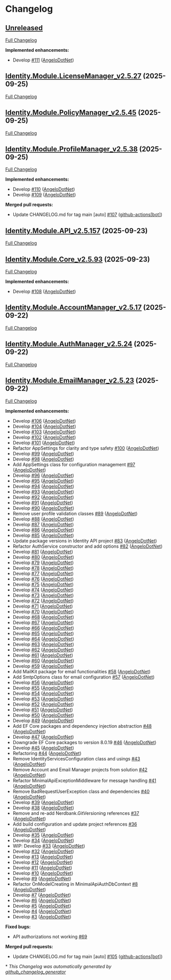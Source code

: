 # Changelog

## [Unreleased](https://github.com/AngeloDotNet/MinimalApi.Identity/tree/HEAD)

[Full Changelog](https://github.com/AngeloDotNet/MinimalApi.Identity/compare/Identity.Module.LicenseManager_v2.5.27...HEAD)

**Implemented enhancements:**

- Develop [\#111](https://github.com/AngeloDotNet/MinimalApi.Identity/pull/111) ([AngeloDotNet](https://github.com/AngeloDotNet))

## [Identity.Module.LicenseManager_v2.5.27](https://github.com/AngeloDotNet/MinimalApi.Identity/tree/Identity.Module.LicenseManager_v2.5.27) (2025-09-25)

[Full Changelog](https://github.com/AngeloDotNet/MinimalApi.Identity/compare/Identity.Module.PolicyManager_v2.5.45...Identity.Module.LicenseManager_v2.5.27)

## [Identity.Module.PolicyManager_v2.5.45](https://github.com/AngeloDotNet/MinimalApi.Identity/tree/Identity.Module.PolicyManager_v2.5.45) (2025-09-25)

[Full Changelog](https://github.com/AngeloDotNet/MinimalApi.Identity/compare/Identity.Module.ProfileManager_v2.5.38...Identity.Module.PolicyManager_v2.5.45)

## [Identity.Module.ProfileManager_v2.5.38](https://github.com/AngeloDotNet/MinimalApi.Identity/tree/Identity.Module.ProfileManager_v2.5.38) (2025-09-25)

[Full Changelog](https://github.com/AngeloDotNet/MinimalApi.Identity/compare/Identity.Module.API_v2.5.157...Identity.Module.ProfileManager_v2.5.38)

**Implemented enhancements:**

- Develop [\#110](https://github.com/AngeloDotNet/MinimalApi.Identity/pull/110) ([AngeloDotNet](https://github.com/AngeloDotNet))
- Develop [\#109](https://github.com/AngeloDotNet/MinimalApi.Identity/pull/109) ([AngeloDotNet](https://github.com/AngeloDotNet))

**Merged pull requests:**

- Update CHANGELOG.md for tag main \[auto\] [\#107](https://github.com/AngeloDotNet/MinimalApi.Identity/pull/107) ([github-actions[bot]](https://github.com/apps/github-actions))

## [Identity.Module.API_v2.5.157](https://github.com/AngeloDotNet/MinimalApi.Identity/tree/Identity.Module.API_v2.5.157) (2025-09-23)

[Full Changelog](https://github.com/AngeloDotNet/MinimalApi.Identity/compare/Identity.Module.Core_v2.5.93...Identity.Module.API_v2.5.157)

## [Identity.Module.Core_v2.5.93](https://github.com/AngeloDotNet/MinimalApi.Identity/tree/Identity.Module.Core_v2.5.93) (2025-09-23)

[Full Changelog](https://github.com/AngeloDotNet/MinimalApi.Identity/compare/Identity.Module.AccountManager_v2.5.17...Identity.Module.Core_v2.5.93)

**Implemented enhancements:**

- Develop [\#108](https://github.com/AngeloDotNet/MinimalApi.Identity/pull/108) ([AngeloDotNet](https://github.com/AngeloDotNet))

## [Identity.Module.AccountManager_v2.5.17](https://github.com/AngeloDotNet/MinimalApi.Identity/tree/Identity.Module.AccountManager_v2.5.17) (2025-09-22)

[Full Changelog](https://github.com/AngeloDotNet/MinimalApi.Identity/compare/Identity.Module.AuthManager_v2.5.24...Identity.Module.AccountManager_v2.5.17)

## [Identity.Module.AuthManager_v2.5.24](https://github.com/AngeloDotNet/MinimalApi.Identity/tree/Identity.Module.AuthManager_v2.5.24) (2025-09-22)

[Full Changelog](https://github.com/AngeloDotNet/MinimalApi.Identity/compare/Identity.Module.EmailManager_v2.5.23...Identity.Module.AuthManager_v2.5.24)

## [Identity.Module.EmailManager_v2.5.23](https://github.com/AngeloDotNet/MinimalApi.Identity/tree/Identity.Module.EmailManager_v2.5.23) (2025-09-22)

[Full Changelog](https://github.com/AngeloDotNet/MinimalApi.Identity/compare/e1d127caced0f06458003042e78ecb59b27c595f...Identity.Module.EmailManager_v2.5.23)

**Implemented enhancements:**

- Develop [\#106](https://github.com/AngeloDotNet/MinimalApi.Identity/pull/106) ([AngeloDotNet](https://github.com/AngeloDotNet))
- Develop [\#104](https://github.com/AngeloDotNet/MinimalApi.Identity/pull/104) ([AngeloDotNet](https://github.com/AngeloDotNet))
- Develop [\#103](https://github.com/AngeloDotNet/MinimalApi.Identity/pull/103) ([AngeloDotNet](https://github.com/AngeloDotNet))
- Develop [\#102](https://github.com/AngeloDotNet/MinimalApi.Identity/pull/102) ([AngeloDotNet](https://github.com/AngeloDotNet))
- Develop [\#101](https://github.com/AngeloDotNet/MinimalApi.Identity/pull/101) ([AngeloDotNet](https://github.com/AngeloDotNet))
- Refactor AppSettings for clarity and type safety [\#100](https://github.com/AngeloDotNet/MinimalApi.Identity/pull/100) ([AngeloDotNet](https://github.com/AngeloDotNet))
- Develop [\#99](https://github.com/AngeloDotNet/MinimalApi.Identity/pull/99) ([AngeloDotNet](https://github.com/AngeloDotNet))
- Develop [\#98](https://github.com/AngeloDotNet/MinimalApi.Identity/pull/98) ([AngeloDotNet](https://github.com/AngeloDotNet))
- Add AppSettings class for configuration management [\#97](https://github.com/AngeloDotNet/MinimalApi.Identity/pull/97) ([AngeloDotNet](https://github.com/AngeloDotNet))
- Develop [\#96](https://github.com/AngeloDotNet/MinimalApi.Identity/pull/96) ([AngeloDotNet](https://github.com/AngeloDotNet))
- Develop [\#95](https://github.com/AngeloDotNet/MinimalApi.Identity/pull/95) ([AngeloDotNet](https://github.com/AngeloDotNet))
- Develop [\#94](https://github.com/AngeloDotNet/MinimalApi.Identity/pull/94) ([AngeloDotNet](https://github.com/AngeloDotNet))
- Develop [\#93](https://github.com/AngeloDotNet/MinimalApi.Identity/pull/93) ([AngeloDotNet](https://github.com/AngeloDotNet))
- Develop [\#92](https://github.com/AngeloDotNet/MinimalApi.Identity/pull/92) ([AngeloDotNet](https://github.com/AngeloDotNet))
- Develop [\#91](https://github.com/AngeloDotNet/MinimalApi.Identity/pull/91) ([AngeloDotNet](https://github.com/AngeloDotNet))
- Develop [\#90](https://github.com/AngeloDotNet/MinimalApi.Identity/pull/90) ([AngeloDotNet](https://github.com/AngeloDotNet))
- Remove user profile validation classes [\#89](https://github.com/AngeloDotNet/MinimalApi.Identity/pull/89) ([AngeloDotNet](https://github.com/AngeloDotNet))
- Develop [\#88](https://github.com/AngeloDotNet/MinimalApi.Identity/pull/88) ([AngeloDotNet](https://github.com/AngeloDotNet))
- Develop [\#87](https://github.com/AngeloDotNet/MinimalApi.Identity/pull/87) ([AngeloDotNet](https://github.com/AngeloDotNet))
- Develop [\#86](https://github.com/AngeloDotNet/MinimalApi.Identity/pull/86) ([AngeloDotNet](https://github.com/AngeloDotNet))
- Develop [\#85](https://github.com/AngeloDotNet/MinimalApi.Identity/pull/85) ([AngeloDotNet](https://github.com/AngeloDotNet))
- Update package versions in Identity API project [\#83](https://github.com/AngeloDotNet/MinimalApi.Identity/pull/83) ([AngeloDotNet](https://github.com/AngeloDotNet))
- Refactor AuthService constructor and add options [\#82](https://github.com/AngeloDotNet/MinimalApi.Identity/pull/82) ([AngeloDotNet](https://github.com/AngeloDotNet))
- Develop [\#81](https://github.com/AngeloDotNet/MinimalApi.Identity/pull/81) ([AngeloDotNet](https://github.com/AngeloDotNet))
- Develop [\#80](https://github.com/AngeloDotNet/MinimalApi.Identity/pull/80) ([AngeloDotNet](https://github.com/AngeloDotNet))
- Develop [\#79](https://github.com/AngeloDotNet/MinimalApi.Identity/pull/79) ([AngeloDotNet](https://github.com/AngeloDotNet))
- Develop [\#78](https://github.com/AngeloDotNet/MinimalApi.Identity/pull/78) ([AngeloDotNet](https://github.com/AngeloDotNet))
- Develop [\#77](https://github.com/AngeloDotNet/MinimalApi.Identity/pull/77) ([AngeloDotNet](https://github.com/AngeloDotNet))
- Develop [\#76](https://github.com/AngeloDotNet/MinimalApi.Identity/pull/76) ([AngeloDotNet](https://github.com/AngeloDotNet))
- Develop [\#75](https://github.com/AngeloDotNet/MinimalApi.Identity/pull/75) ([AngeloDotNet](https://github.com/AngeloDotNet))
- Develop [\#74](https://github.com/AngeloDotNet/MinimalApi.Identity/pull/74) ([AngeloDotNet](https://github.com/AngeloDotNet))
- Develop [\#73](https://github.com/AngeloDotNet/MinimalApi.Identity/pull/73) ([AngeloDotNet](https://github.com/AngeloDotNet))
- Develop [\#72](https://github.com/AngeloDotNet/MinimalApi.Identity/pull/72) ([AngeloDotNet](https://github.com/AngeloDotNet))
- Develop [\#71](https://github.com/AngeloDotNet/MinimalApi.Identity/pull/71) ([AngeloDotNet](https://github.com/AngeloDotNet))
- Develop [\#70](https://github.com/AngeloDotNet/MinimalApi.Identity/pull/70) ([AngeloDotNet](https://github.com/AngeloDotNet))
- Develop [\#68](https://github.com/AngeloDotNet/MinimalApi.Identity/pull/68) ([AngeloDotNet](https://github.com/AngeloDotNet))
- Develop [\#67](https://github.com/AngeloDotNet/MinimalApi.Identity/pull/67) ([AngeloDotNet](https://github.com/AngeloDotNet))
- Develop [\#66](https://github.com/AngeloDotNet/MinimalApi.Identity/pull/66) ([AngeloDotNet](https://github.com/AngeloDotNet))
- Develop [\#65](https://github.com/AngeloDotNet/MinimalApi.Identity/pull/65) ([AngeloDotNet](https://github.com/AngeloDotNet))
- Develop [\#64](https://github.com/AngeloDotNet/MinimalApi.Identity/pull/64) ([AngeloDotNet](https://github.com/AngeloDotNet))
- Develop [\#63](https://github.com/AngeloDotNet/MinimalApi.Identity/pull/63) ([AngeloDotNet](https://github.com/AngeloDotNet))
- Develop [\#62](https://github.com/AngeloDotNet/MinimalApi.Identity/pull/62) ([AngeloDotNet](https://github.com/AngeloDotNet))
- Develop [\#61](https://github.com/AngeloDotNet/MinimalApi.Identity/pull/61) ([AngeloDotNet](https://github.com/AngeloDotNet))
- Develop [\#60](https://github.com/AngeloDotNet/MinimalApi.Identity/pull/60) ([AngeloDotNet](https://github.com/AngeloDotNet))
- Develop [\#59](https://github.com/AngeloDotNet/MinimalApi.Identity/pull/59) ([AngeloDotNet](https://github.com/AngeloDotNet))
- Add MailKit package for email functionalities [\#58](https://github.com/AngeloDotNet/MinimalApi.Identity/pull/58) ([AngeloDotNet](https://github.com/AngeloDotNet))
- Add SmtpOptions class for email configuration [\#57](https://github.com/AngeloDotNet/MinimalApi.Identity/pull/57) ([AngeloDotNet](https://github.com/AngeloDotNet))
- Develop [\#56](https://github.com/AngeloDotNet/MinimalApi.Identity/pull/56) ([AngeloDotNet](https://github.com/AngeloDotNet))
- Develop [\#55](https://github.com/AngeloDotNet/MinimalApi.Identity/pull/55) ([AngeloDotNet](https://github.com/AngeloDotNet))
- Develop [\#54](https://github.com/AngeloDotNet/MinimalApi.Identity/pull/54) ([AngeloDotNet](https://github.com/AngeloDotNet))
- Develop [\#53](https://github.com/AngeloDotNet/MinimalApi.Identity/pull/53) ([AngeloDotNet](https://github.com/AngeloDotNet))
- Develop [\#52](https://github.com/AngeloDotNet/MinimalApi.Identity/pull/52) ([AngeloDotNet](https://github.com/AngeloDotNet))
- Develop [\#51](https://github.com/AngeloDotNet/MinimalApi.Identity/pull/51) ([AngeloDotNet](https://github.com/AngeloDotNet))
- Develop [\#50](https://github.com/AngeloDotNet/MinimalApi.Identity/pull/50) ([AngeloDotNet](https://github.com/AngeloDotNet))
- Develop [\#49](https://github.com/AngeloDotNet/MinimalApi.Identity/pull/49) ([AngeloDotNet](https://github.com/AngeloDotNet))
- Add EF Core packages and dependency injection abstraction [\#48](https://github.com/AngeloDotNet/MinimalApi.Identity/pull/48) ([AngeloDotNet](https://github.com/AngeloDotNet))
- Develop [\#47](https://github.com/AngeloDotNet/MinimalApi.Identity/pull/47) ([AngeloDotNet](https://github.com/AngeloDotNet))
- Downgrade EF Core packages to version 8.0.19 [\#46](https://github.com/AngeloDotNet/MinimalApi.Identity/pull/46) ([AngeloDotNet](https://github.com/AngeloDotNet))
- Develop [\#45](https://github.com/AngeloDotNet/MinimalApi.Identity/pull/45) ([AngeloDotNet](https://github.com/AngeloDotNet))
- Refactoring [\#44](https://github.com/AngeloDotNet/MinimalApi.Identity/pull/44) ([AngeloDotNet](https://github.com/AngeloDotNet))
- Remove IdentityServicesConfiguration class and usings [\#43](https://github.com/AngeloDotNet/MinimalApi.Identity/pull/43) ([AngeloDotNet](https://github.com/AngeloDotNet))
- Remove Account and Email Manager projects from solution [\#42](https://github.com/AngeloDotNet/MinimalApi.Identity/pull/42) ([AngeloDotNet](https://github.com/AngeloDotNet))
- Refactor MinimalApiExceptionMiddleware for message handling [\#41](https://github.com/AngeloDotNet/MinimalApi.Identity/pull/41) ([AngeloDotNet](https://github.com/AngeloDotNet))
- Remove BadRequestUserException class and dependencies [\#40](https://github.com/AngeloDotNet/MinimalApi.Identity/pull/40) ([AngeloDotNet](https://github.com/AngeloDotNet))
- Develop [\#39](https://github.com/AngeloDotNet/MinimalApi.Identity/pull/39) ([AngeloDotNet](https://github.com/AngeloDotNet))
- Develop [\#38](https://github.com/AngeloDotNet/MinimalApi.Identity/pull/38) ([AngeloDotNet](https://github.com/AngeloDotNet))
- Remove and re-add Nerdbank.GitVersioning references [\#37](https://github.com/AngeloDotNet/MinimalApi.Identity/pull/37) ([AngeloDotNet](https://github.com/AngeloDotNet))
- Add build configuration and update project references [\#36](https://github.com/AngeloDotNet/MinimalApi.Identity/pull/36) ([AngeloDotNet](https://github.com/AngeloDotNet))
- Develop [\#35](https://github.com/AngeloDotNet/MinimalApi.Identity/pull/35) ([AngeloDotNet](https://github.com/AngeloDotNet))
- Develop [\#34](https://github.com/AngeloDotNet/MinimalApi.Identity/pull/34) ([AngeloDotNet](https://github.com/AngeloDotNet))
- WIP: Develop [\#33](https://github.com/AngeloDotNet/MinimalApi.Identity/pull/33) ([AngeloDotNet](https://github.com/AngeloDotNet))
- Develop [\#32](https://github.com/AngeloDotNet/MinimalApi.Identity/pull/32) ([AngeloDotNet](https://github.com/AngeloDotNet))
- Develop [\#13](https://github.com/AngeloDotNet/MinimalApi.Identity/pull/13) ([AngeloDotNet](https://github.com/AngeloDotNet))
- Develop [\#12](https://github.com/AngeloDotNet/MinimalApi.Identity/pull/12) ([AngeloDotNet](https://github.com/AngeloDotNet))
- Develop [\#11](https://github.com/AngeloDotNet/MinimalApi.Identity/pull/11) ([AngeloDotNet](https://github.com/AngeloDotNet))
- Develop [\#10](https://github.com/AngeloDotNet/MinimalApi.Identity/pull/10) ([AngeloDotNet](https://github.com/AngeloDotNet))
- Develop [\#9](https://github.com/AngeloDotNet/MinimalApi.Identity/pull/9) ([AngeloDotNet](https://github.com/AngeloDotNet))
- Refactor OnModelCreating in MinimalApiAuthDbContext [\#8](https://github.com/AngeloDotNet/MinimalApi.Identity/pull/8) ([AngeloDotNet](https://github.com/AngeloDotNet))
- Develop [\#7](https://github.com/AngeloDotNet/MinimalApi.Identity/pull/7) ([AngeloDotNet](https://github.com/AngeloDotNet))
- Develop [\#6](https://github.com/AngeloDotNet/MinimalApi.Identity/pull/6) ([AngeloDotNet](https://github.com/AngeloDotNet))
- Develop [\#5](https://github.com/AngeloDotNet/MinimalApi.Identity/pull/5) ([AngeloDotNet](https://github.com/AngeloDotNet))
- Develop [\#4](https://github.com/AngeloDotNet/MinimalApi.Identity/pull/4) ([AngeloDotNet](https://github.com/AngeloDotNet))
- Develop [\#3](https://github.com/AngeloDotNet/MinimalApi.Identity/pull/3) ([AngeloDotNet](https://github.com/AngeloDotNet))

**Fixed bugs:**

- API authorizations not working [\#69](https://github.com/AngeloDotNet/MinimalApi.Identity/issues/69)

**Merged pull requests:**

- Update CHANGELOG.md for tag main \[auto\] [\#105](https://github.com/AngeloDotNet/MinimalApi.Identity/pull/105) ([github-actions[bot]](https://github.com/apps/github-actions))



\* *This Changelog was automatically generated by [github_changelog_generator](https://github.com/github-changelog-generator/github-changelog-generator)*
